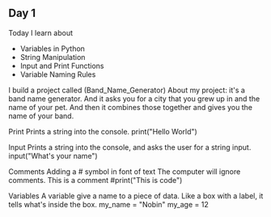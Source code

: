 ## Day 1 

Today I learn about

* Variables in Python
* String Manipulation
* Input and Print Functions
* Variable Naming Rules

I build a project called (Band_Name_Generator)
About my project: it's a band name generator. And it asks you for a city that you grew up in and the name of your pet.
And then it combines those together and gives you the name of your band.

Print
Prints a string into the console.
print("Hello World")

Input
Prints a string into the console,
and asks the user for a string input.
input("What's your name")

Comments
Adding a # symbol in font of text
The computer will ignore comments.
This is a comment
#print("This is code")

Variables
A variable give a name to a piece of data.
Like a box with a label, it tells what's
inside the box.
my_name = "Nobin"
my_age = 12